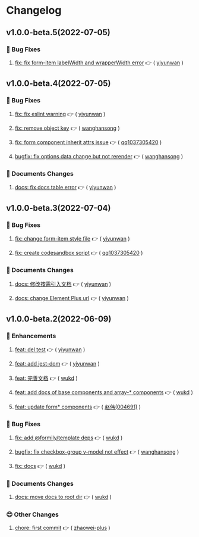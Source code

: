 # Changelog

## v1.0.0-beta.5(2022-07-05)

### :bug: Bug Fixes

1. [fix: fix form-item labelWidth and wrapperWidth error](https://github.com/formilyjs/element-plus/commit/6e74041) :point_right: ( [yiyunwan](https://github.com/yiyunwan) )

## v1.0.0-beta.4(2022-07-05)

### :bug: Bug Fixes

1. [fix: fix eslint warning](https://github.com/formilyjs/element-plus/commit/f34b0ea) :point_right: ( [yiyunwan](https://github.com/yiyunwan) )

1. [fix: remove object key](https://github.com/formilyjs/element-plus/commit/f305afb) :point_right: ( [wanghansong](https://github.com/wanghansong) )

1. [fix: form component inherit attrs issue](https://github.com/formilyjs/element-plus/commit/4cb72da) :point_right: ( [qq1037305420](https://github.com/qq1037305420) )

1. [bugfix: fix options data change but not rerender](https://github.com/formilyjs/element-plus/commit/6d5eb5b) :point_right: ( [wanghansong](https://github.com/wanghansong) )

### :memo: Documents Changes

1. [docs: fix docs table error](https://github.com/formilyjs/element-plus/commit/2ee721f) :point_right: ( [yiyunwan](https://github.com/yiyunwan) )

## v1.0.0-beta.3(2022-07-04)

### :bug: Bug Fixes

1. [fix: change form-item style file](https://github.com/formilyjs/element-plus/commit/13b95db) :point_right: ( [yiyunwan](https://github.com/yiyunwan) )

1. [fix: create codesandbox script](https://github.com/formilyjs/element-plus/commit/d761fc4) :point_right: ( [qq1037305420](https://github.com/qq1037305420) )

### :memo: Documents Changes

1. [docs: 修改按需引入文档](https://github.com/formilyjs/element-plus/commit/1486198) :point_right: ( [yiyunwan](https://github.com/yiyunwan) )

1. [docs: change Element Plus url](https://github.com/formilyjs/element-plus/commit/e61d56e) :point_right: ( [yiyunwan](https://github.com/yiyunwan) )

## v1.0.0-beta.2(2022-06-09)

### :tada: Enhancements

1. [feat: del test](https://github.com/formilyjs/element-plus/commit/be28b71) :point_right: ( [yiyunwan](https://github.com/yiyunwan) )

1. [feat: add jest-dom](https://github.com/formilyjs/element-plus/commit/011d9e3) :point_right: ( [yiyunwan](https://github.com/yiyunwan) )

1. [feat: 完善文档](https://github.com/formilyjs/element-plus/commit/a1e373b) :point_right: ( [wukd](https://github.com/wukd) )

1. [feat: add docs of base components and array-\* components](https://github.com/formilyjs/element-plus/commit/f54676b) :point_right: ( [wukd](https://github.com/wukd) )

1. [feat: update form\* components](https://github.com/formilyjs/element-plus/commit/b3b2947) :point_right: ( [赵伟(004691)](<https://github.com/赵伟(004691)>) )

### :bug: Bug Fixes

1. [fix: add @formily/template deps](https://github.com/formilyjs/element-plus/commit/9c1d91d) :point_right: ( [wukd](https://github.com/wukd) )

1. [bugfix: fix checkbox-group v-model not effect](https://github.com/formilyjs/element-plus/commit/a1e1405) :point_right: ( [wanghansong](https://github.com/wanghansong) )

1. [fix: docs](https://github.com/formilyjs/element-plus/commit/1a49074) :point_right: ( [wukd](https://github.com/wukd) )

### :memo: Documents Changes

1. [docs: move docs to root dir](https://github.com/formilyjs/element-plus/commit/ec17516) :point_right: ( [wukd](https://github.com/wukd) )

### :blush: Other Changes

1. [chore: first commit](https://github.com/formilyjs/element-plus/commit/dd22c2b) :point_right: ( [zhaowei-plus](https://github.com/zhaowei-plus) )
